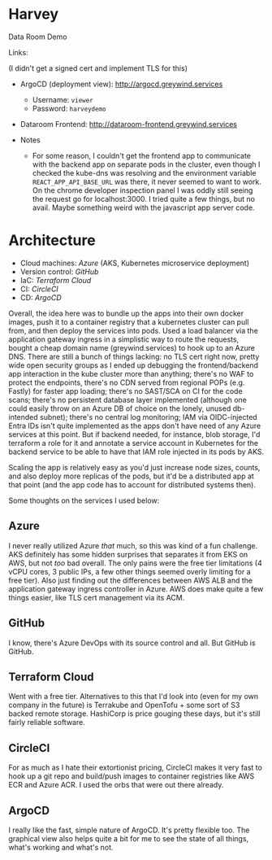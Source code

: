 # Harvey
Data Room Demo

Links:

(I didn't get a signed cert and implement TLS for this)
- ArgoCD (deployment view): http://argocd.greywind.services
  - Username: `viewer`
  - Password: `harveydemo`
- Dataroom Frontend: http://dataroom-frontend.greywind.services

- Notes
  - For some reason, I couldn't get the frontend app to communicate with the backend app on separate pods in the cluster,
    even though I checked the kube-dns was resolving and the environment variable `REACT_APP_API_BASE_URL` was there, it never
    seemed to want to work. On the chrome developer inspection panel I was oddly still seeing the request go for localhost:3000.
    I tried quite a few things, but no avail. Maybe something weird with the javascript app server code.


# Architecture

- Cloud machines: *Azure* (AKS, Kubernetes microservice deployment)
- Version control: *GitHub*
- IaC: *Terraform Cloud*
- CI: *CircleCI*
- CD: *ArgoCD*

Overall, the idea here was to bundle up the apps into their own docker images, push it to a container registry that a kubernetes cluster can pull from, and then deploy the services into pods. Used a load balancer via the application gateway ingress in a simplistic way to route the requests, bought a cheap domain name (greywind.services) to hook up to an Azure DNS. There are still a bunch of things lacking: no TLS cert right now, pretty wide open security groups as I ended up debugging the frontend/backend app interaction in the kube cluster more than anything; there's no WAF to protect the endpoints, there's no CDN served from regional POPs (e.g. Fastly) for faster app loading; there's no SAST/SCA on CI for the code scans; there's no persistent database layer implemented (although one could easily throw on an Azure DB of choice on the lonely, unused db-intended subnet); there's no central log monitoring; IAM via OIDC-injected Entra IDs isn't quite implemented as the apps don't have need of any Azure services at this point. But if backend needed, for instance, blob storage, I'd terraform a role for it and annotate a service account in Kubernetes for the backend service to be able to have that IAM role injected in its pods by AKS.

Scaling the app is relatively easy as you'd just increase node sizes, counts, and also deploy more replicas of the pods, but it'd be a distributed app at that point (and the app code has to account for distributed systems then).

Some thoughts on the services I used below:

## Azure
I never really utilized Azure *that* much, so this was kind of a fun challenge. AKS definitely has some hidden surprises that separates it from EKS on AWS, but not _too_ bad overall. The only pains were the free tier limitations (4 vCPU cores, 3 public IPs, a few other things seemed overly limiting for a free tier). Also just finding out the differences between AWS ALB and the application gateway ingress controller in Azure. AWS does make quite a few things easier, like TLS cert management via its ACM.

## GitHub
I know, there's Azure DevOps with its source control and all. But GitHub is GitHub.

## Terraform Cloud
Went with a free tier. Alternatives to this that I'd look into (even for my own company in the future) is Terrakube and OpenTofu + some sort of S3 backed remote storage. HashiCorp is price gouging these days, but it's still fairly reliable software.

## CircleCI
For as much as I hate their extortionist pricing, CircleCI makes it very fast to hook up a git repo and build/push images to container registries like AWS ECR and Azure ACR. I used the orbs that were out there already.

## ArgoCD
I really like the fast, simple nature of ArgoCD. It's pretty flexible too. The graphical view also helps quite a bit for me to see the state of all things, what's working and what's not.
